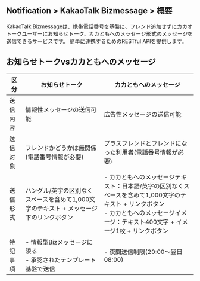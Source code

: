 ## Notification > KakaoTalk Bizmessage > 概要

KakaoTalk Bizmessageは、携帯電話番号を基盤に、フレンド追加せずにカカオトークユーザーにお知らせトーク、カカともへのメッセージ形式のメッセージを送信できるサービスです。
簡単に連携するためのRESTful APIを提供します。

## お知らせトークvsカカともへのメッセージ
| 区分 | お知らせトーク                                 | カカともへのメッセージ                                 |
| ----- | ---------------------------------------- | ---------------------------------------- |
| 送信内容 | 情報性メッセージの送信可能                       | 広告性メッセージの送信可能                       |
| 送信対象 | フレンドかどうかは無関係(電話番号情報が必要)                  | プラスフレンドとフレンドになった利用者(電話番号情報が必要)            |
| 送信形式 | ハングル/英字の区別なくスペースを含めて1,000文字のテキスト + メッセージ下のリンクボタン | - カカともへのメッセージテキスト：日本語/英字の区別なくスペースを含めて1,000文字のテキスト + リンクボタン<br />- カカともへのメッセージイメージ：テキスト400文字 + イメージ1枚 + リンクボタン |
| 特記事項 | - 情報型Bizメッセージに限る<br />- 承認されたテンプレート基盤で送信 | - 夜間送信制限(20:00～翌日08:00)             |
